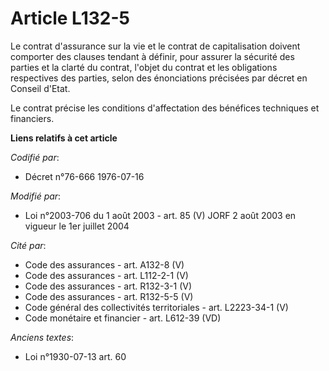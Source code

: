 # Article L132-5

Le contrat d'assurance sur la vie et le contrat de capitalisation doivent comporter des clauses tendant à définir, pour
assurer la sécurité des parties et la clarté du contrat, l'objet du contrat et les obligations respectives des parties, selon
des énonciations précisées par décret en Conseil d'Etat.

Le contrat précise les conditions d'affectation des bénéfices techniques et financiers.

**Liens relatifs à cet article**

_Codifié par_:

  - Décret n°76-666 1976-07-16

_Modifié par_:

  - Loi n°2003-706 du 1 août 2003 - art. 85 (V) JORF 2 août 2003 en vigueur le 1er juillet 2004

_Cité par_:

  - Code des assurances - art. A132-8 (V)
  - Code des assurances - art. L112-2-1 (V)
  - Code des assurances - art. R132-3-1 (V)
  - Code des assurances - art. R132-5-5 (V)
  - Code général des collectivités territoriales - art. L2223-34-1 (V)
  - Code monétaire et financier - art. L612-39 (VD)

_Anciens textes_:

  - Loi n°1930-07-13 art. 60

